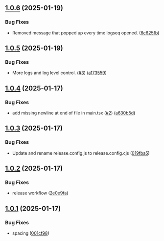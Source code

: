 ## [1.0.6](https://github.com/AlonX2/BetterWorkflow/compare/v1.0.5...v1.0.6) (2025-01-19)


### Bug Fixes

* Removed message that popped up every time logseq opened. ([6c625fb](https://github.com/AlonX2/BetterWorkflow/commit/6c625fbe73f124c61fdf6eae41f93a6603845656))

## [1.0.5](https://github.com/AlonX2/BetterWorkflow/compare/v1.0.4...v1.0.5) (2025-01-19)


### Bug Fixes

* More logs and log level control. ([#3](https://github.com/AlonX2/BetterWorkflow/issues/3)) ([a173559](https://github.com/AlonX2/BetterWorkflow/commit/a1735596522e5c9632d74992bd4e6b4327ebe72e))

## [1.0.4](https://github.com/AlonX2/BetterWorkflow/compare/v1.0.3...v1.0.4) (2025-01-17)


### Bug Fixes

* add missing newline at end of file in main.tsx ([#2](https://github.com/AlonX2/BetterWorkflow/issues/2)) ([a630b5d](https://github.com/AlonX2/BetterWorkflow/commit/a630b5dd8bf0bae0735fd7655b28c5d1f514c9a1))

## [1.0.3](https://github.com/AlonX2/BetterWorkflow/compare/v1.0.2...v1.0.3) (2025-01-17)


### Bug Fixes

* Update and rename release.config.js to release.config.cjs ([019fba5](https://github.com/AlonX2/BetterWorkflow/commit/019fba5643e34155b5c16f607a038a94d212437e))

## [1.0.2](https://github.com/AlonX2/BetterWorkflow/compare/v1.0.1...v1.0.2) (2025-01-17)


### Bug Fixes

* release workflow ([2e0e9fa](https://github.com/AlonX2/BetterWorkflow/commit/2e0e9fa1bf264de92c7e30b9294ab1c3a11327f3))

## [1.0.1](https://github.com/AlonX2/BetterWorkflow/compare/v1.0.0...v1.0.1) (2025-01-17)


### Bug Fixes

* spacing ([001cf98](https://github.com/AlonX2/BetterWorkflow/commit/001cf9852bb3a0ea17a1d3690174f8eec14ddaf2))
